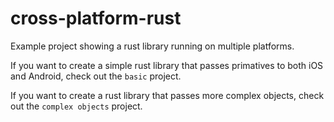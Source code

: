 # cross-platform-rust
Example project showing a rust library running on multiple platforms.

If you want to create a simple rust library that passes primatives to both iOS and Android, check out the `basic` project.

If you want to create a rust library that passes more complex objects, check out the `complex objects` project.
